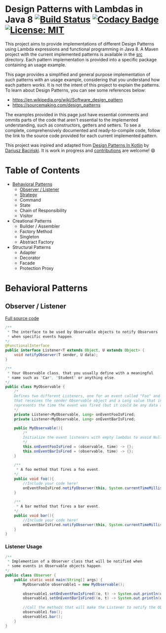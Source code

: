 # Design Patterns with Lambdas in Java 8 [![Build Status](https://travis-ci.org/manoelcampos/Design-Patterns-with-Lambdas-in-Java8.png?branch=master)](https://travis-ci.org/manoelcampos/Design-Patterns-with-Lambdas-in-Java8) [![Codacy Badge](https://api.codacy.com/project/badge/Grade/4bedb98956b94c5d9c5754ee3214287f)](https://www.codacy.com/app/manoelcampos/Design-Patterns-with-Lambdas-in-Java8?utm_source=github.com&amp;utm_medium=referral&amp;utm_content=manoelcampos/Design-Patterns-with-Lambdas-in-Java8&amp;utm_campaign=Badge_Grade) [![License: MIT](https://img.shields.io/badge/License-MIT-yellow.svg)](https://opensource.org/licenses/MIT)

This project aims to provide implementations of different Design Patterns using Lambda expressions and functional programming in Java 8.
A Maven project with the current implemented patterns is available in the [src](src) directory.
Each pattern implementation is provided into a specific package containing an usage example.

This page provides a simplified and general purpose implementation of such patterns with an usage example,
considering that you understand how each pattern works. It is not the intent of this project to explain
the patterns. To learn about Design Patterns, you can see some references below:

- <https://en.wikipedia.org/wiki/Software_design_pattern>
- <https://sourcemaking.com/design_patterns>


The examples provided in this page just have essential comments and ommits
parts of the code that aren't essential to the implemented understanding, such as constructors,
getters and setters. To see a complete, comprehensively documented and ready-to-compile code, 
follow the link to the source code provided for each current implemented pattern.

This project was inpired and adapted from [Design Patterns In Kotlin](https://github.com/dbacinski/Design-Patterns-In-Kotlin) by [Dariusz Baciński](https://twitter.com/dbacinski).
It is work in progress and [contributions](CONTRIBUTING.md) are welcome! :smile:

# Table of Contents

* [Behavioral Patterns](#Behavioral-Patterns)
	* [Observer / Listener](#observer--listener)
	* [Strategy](src/main/java/designpatterns/strategy)
	* Command
	* State
	* Chain of Responsibility
	* Visitor
* Creational Patterns
	* Builder / Assembler
	* Factory Method
	* Singleton
	* Abstract Factory
* Structural Patterns
	* Adapter
	* Decorator
	* Facade
	* Protection Proxy


# Behavioral Patterns

## Observer / Listener
[Full source code](/src/main/java/designpatterns/listener)

```java
/**
 * The interface to be used by Observable objects to notify Observers
 * when specific events happen. 
*/
@FunctionalInterface
public interface Listener<T extends Object, U extends Object> {
    void notifyObserver(T sender, U data);
}

/**
 * Your Observable class, that you usually define with a meaningful 
 * name such as "Car", "Student" or anything else.
*/
public class MyObservable {    
    /*
    Defines two different Listeners, one for an event called "Foo" and other "Bar"
    that receives the sender Observable object and a Long value that in this case,
    represents the time the event was fired (but it could be any data and type you want).
    */
    private Listener<MyObservable, Long> onEventFooIsFired;
    private Listener<MyObservable, Long> onEventBarIsFired;
    
    public MyObservable(){
	    /*
	    Initialize the event listeners with empty lambdas to avoid NullPointerException's.		
	    */
        this.onEventFooIsFired = (observable, time) -> {};
        this.onEventBarIsFired = (observable, time) -> {};
    }
    
	/**
	 * A foo method that fires a foo event.
	*/
	public void foo(){
	    //Include your code here!
        onEventFooIsFired.notifyObserver(this, System.currentTimeMillis());
    }
    
	/**
	 * A bar method that fires a bar event.
	*/
    public void bar(){
	    //Include your code here!
        onEventBarIsFired.notifyObserver(this, System.currentTimeMillis());
    }    
}
```

### Listener Usage

```java
/**
 * Implemention of a Observer class that will be notified when 
 * some events in Observable objects happen. 
*/
public class Observer {
    public static void main(String[] args) {
        MyObservable observable1 = new MyObservable();
        
	    observable1.setOnEventFooIsFired((o, t) -> System.out.println(o + " foo method fired at time " + t));
	    observable1.setOnEventBarIsFired((o, t) -> System.out.println(o + " bar method fired at time " + t));
                
		//Call the methods that will make the Listener to notify the Observer 
        observable1.foo();
        observable1.bar();
    }
}
```
